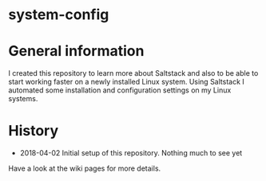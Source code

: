 # system-config

General information
========
I created this repository to learn more about Saltstack and also to be able to start working faster on a newly installed Linux system.
Using Saltstack I automated some installation and configuration settings on my Linux systems.

History
=======
* 2018-04-02 Initial setup of this repository. Nothing much to see yet

Have a look at the wiki pages for more details.
